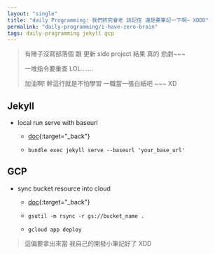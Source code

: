 ```yaml
---
layout: "single"
title: "daily Programming: 我們終究會老 該記住 還是要筆記一下啊~ XDDD"
permalink: "daily-programming/i-have-zero-brain"
tags: daily-programming jekyll gcp 
---
```


> 有陣子沒寫部落個 跟 更新 side project 結果 真的 悲劇~~~
>
> 一堆指令要重查 LOL.......
>
> 加油啊! 幹這行就是不怕學習  一職當一張白紙吧 ~~~ XD

## Jekyll

- local run serve with baseurl
   - [doc](https://jekyllrb.com/docs/configuration/options/){:target="_back"}

   - `bundle exec jekyll serve --baseurl 'your_base_url' `


## GCP

- sync bucket resource into cloud

  - [doc](https://cloud.google.com/sdk/gcloud/reference/app/deploy){:target="_back"}

  - `gsutil -m rsync -r gs://bucket_name .`
  - `gcloud app deploy`


> 這偏要拿出來當 我自己的開發小筆記好了  XDD